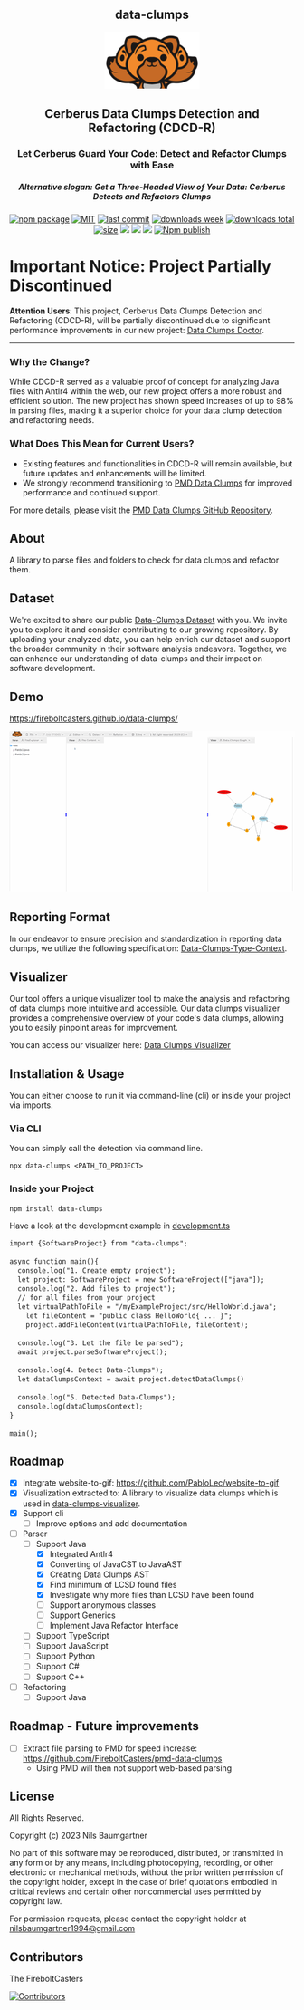 <h2 align="center">
    data-clumps
</h2>

<p align="center">
    <img src="https://github.com/FireboltCasters/data-clumps/raw/master/public/logo.png" alt="backup" style="height:100px;"/>
</p>

<h2 align="center">
Cerberus Data Clumps Detection and Refactoring (CDCD-R)
</h2>

<h3 align="center">
Let Cerberus Guard Your Code: Detect and Refactor Clumps with Ease
</h3>

<h5 align="center">
Alternative slogan: Get a Three-Headed View of Your Data: Cerberus Detects and Refactors Clumps
</h5>

<p align="center">
  <a href="https://badge.fury.io/js/data-clumps.svg"><img src="https://badge.fury.io/js/data-clumps.svg" alt="npm package" /></a>
  <a href="https://img.shields.io/github/license/FireboltCasters/data-clumps"><img src="https://img.shields.io/github/license/FireboltCasters/data-clumps" alt="MIT" /></a>
  <a href="https://img.shields.io/github/last-commit/FireboltCasters/data-clumps?logo=git"><img src="https://img.shields.io/github/last-commit/FireboltCasters/data-clumps?logo=git" alt="last commit" /></a>
  <a href="https://www.npmjs.com/package/data-clumps"><img src="https://img.shields.io/npm/dm/data-clumps.svg" alt="downloads week" /></a>
  <a href="https://www.npmjs.com/package/data-clumps"><img src="https://img.shields.io/npm/dt/data-clumps.svg" alt="downloads total" /></a>
  <a href="https://github.com/FireboltCasters/data-clumps"><img src="https://shields.io/github/languages/code-size/FireboltCasters/data-clumps" alt="size" /></a>
  <a href="https://github.com/google/gts" alt="Google TypeScript Style"><img src="https://img.shields.io/badge/code%20style-google-blueviolet.svg"/></a>
  <a href="https://shields.io/" alt="Google TypeScript Style"><img src="https://img.shields.io/badge/uses-TypeScript-blue.svg"/></a>
  <a href="https://github.com/marketplace/actions/lint-action"><img src="https://img.shields.io/badge/uses-Lint%20Action-blue.svg"/></a>
  <a href="https://github.com/FireboltCasters/data-clumps/actions/workflows/npmPublish.yml"><img src="https://github.com/FireboltCasters/data-clumps/actions/workflows/npmPublish.yml/badge.svg" alt="Npm publish" /></a>
</p>


# Important Notice: Project Partially Discontinued

**Attention Users**: This project, Cerberus Data Clumps Detection and Refactoring (CDCD-R), will be partially discontinued due to significant performance improvements in our new project: [Data Clumps Doctor](https://github.com/NilsBaumgartner1994/data-clumps-doctor).

-------------------


### Why the Change?

While CDCD-R served as a valuable proof of concept for analyzing Java files with Antlr4 within the web, our new project offers a more robust and efficient solution. The new project has shown speed increases of up to 98% in parsing files, making it a superior choice for your data clump detection and refactoring needs.

### What Does This Mean for Current Users?

- Existing features and functionalities in CDCD-R will remain available, but future updates and enhancements will be limited.
- We strongly recommend transitioning to [PMD Data Clumps](https://github.com/FireboltCasters/pmd-data-clumps) for improved performance and continued support.

For more details, please visit the [PMD Data Clumps GitHub Repository](https://github.com/FireboltCasters/pmd-data-clumps).


## About

A library to parse files and folders to check for data clumps and refactor them.

## Dataset

We're excited to share our public [Data-Clumps Dataset](https://github.com/FireboltCasters/Data-Clumps-Dataset/) with you. We invite you to explore it and consider contributing to our growing repository. By uploading your analyzed data, you can help enrich our dataset and support the broader community in their software analysis endeavors. Together, we can enhance our understanding of data-clumps and their impact on software development.

## Demo

https://fireboltcasters.github.io/data-clumps/

<a href="https://fireboltcasters.github.io/data-clumps/">
  <img src="https://github.com/FireboltCasters/data-clumps/raw/master/docs/demo.gif" alt="backup" style="witdth:100px;"/>
</a>


## Reporting Format

In our endeavor to ensure precision and standardization in reporting data clumps, we utilize the following specification: [Data-Clumps-Type-Context](https://github.com/FireboltCasters/data-clumps-type-context/).

## Visualizer

Our tool offers a unique visualizer tool to make the analysis and refactoring of data clumps more intuitive and accessible. Our data clumps visualizer provides a comprehensive overview of your code's data clumps, allowing you to easily pinpoint areas for improvement.

You can access our visualizer here: [Data Clumps Visualizer](https://github.com/FireboltCasters/data-clumps-visualizer)



## Installation & Usage

You can either choose to run it via command-line (cli) or inside your project via imports.

### Via CLI

You can simply call the detection via command line.

```
npx data-clumps <PATH_TO_PROJECT>
```

### Inside your Project

```
npm install data-clumps
```

Have a look at the development example in [development.ts](https://github.com/FireboltCasters/data-clumps/blob/master/src/api/src/ignoreCoverage/development.ts)

```tsx
import {SoftwareProject} from "data-clumps";

async function main(){
  console.log("1. Create empty project");
  let project: SoftwareProject = new SoftwareProject(["java"]);
  console.log("2. Add files to project");
  // for all files from your project
  let virtualPathToFile = "/myExampleProject/src/HelloWorld.java";
    let fileContent = "public class HelloWorld{ ... }";
    project.addFileContent(virtualPathToFile, fileContent);
  
  console.log("3. Let the file be parsed");
  await project.parseSoftwareProject();
  
  console.log(4. Detect Data-Clumps");
  let dataClumpsContext = await project.detectDataClumps()
  
  console.log("5. Detected Data-Clumps");
  console.log(dataClumpsContext);
}

main();
```

## Roadmap

- [x] Integrate website-to-gif: https://github.com/PabloLec/website-to-gif
- [x] Visualization extracted to: A library to visualize data clumps which is used in [data-clumps-visualizer](https://github.com/FireboltCasters/data-clumps-visualizer).
- [x] Support cli
  - [ ] Improve options and add documentation
- [ ] Parser
  - [ ] Support Java
    - [X] Integrated Antlr4
    - [X] Converting of JavaCST to JavaAST
    - [X] Creating Data Clumps AST
    - [X] Find minimum of LCSD found files
    - [X] Investigate why more files than LCSD have been found
    - [ ] Support anonymous classes
    - [ ] Support Generics
    - [ ] Implement Java Refactor Interface
  - [ ] Support TypeScript
  - [ ] Support JavaScript
  - [ ] Support Python
  - [ ] Support C#
  - [ ] Support C++
- [ ] Refactoring
  - [ ] Support Java

## Roadmap - Future improvements
- [ ] Extract file parsing to PMD for speed increase: https://github.com/FireboltCasters/pmd-data-clumps
  - Using PMD will then not support web-based parsing

  

## License

All Rights Reserved.

Copyright (c) 2023 Nils Baumgartner

No part of this software may be reproduced, distributed, or transmitted in any form or by any means, including photocopying, recording, or other electronic or mechanical methods, without the prior written permission of the copyright holder, except in the case of brief quotations embodied in critical reviews and certain other noncommercial uses permitted by copyright law.

For permission requests, please contact the copyright holder at nilsbaumgartner1994@gmail.com



## Contributors

The FireboltCasters

<a href="https://github.com/FireboltCasters/data-clumps"><img src="https://contrib.rocks/image?repo=FireboltCasters/data-clumps" alt="Contributors" /></a>
